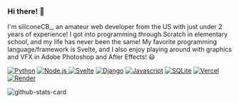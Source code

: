 ### Hi there! 👋

I'm siliconeCB_, an amateur web developer from the US with just under 2 years of experience! I got into programming through Scratch in elementary school, and my life has never been the same! My favorite programming language/framework is Svelte, and I also enjoy playing around with graphics and VFX in Adobe Photoshop and After Effects! 😃

<a href='' target="_blank"><img alt='Python' src='https://img.shields.io/badge/Python-100000?style=for-the-badge&logo=Python&logoColor=white&labelColor=326e9e&color=265277'/></a> <a href='' target="_blank"><img alt='Node.js' src='https://img.shields.io/badge/Node.JS-100000?style=for-the-badge&logo=Node.js&logoColor=white&labelColor=2C562F&color=529967'/> <a href='' target="_blank"><img alt='Svelte' src='https://img.shields.io/badge/Svelte-100000?style=for-the-badge&logo=Svelte&logoColor=white&labelColor=D0710C&color=D78A06'/></a> <a href='' target="_blank"><img alt='Django' src='https://img.shields.io/badge/Django-100000?style=for-the-badge&logo=Django&logoColor=white&labelColor=089958&color=0DB45E'/></a> <a href='' target="_blank"><img alt='Javascript' src='https://img.shields.io/badge/Javascript-100000?style=for-the-badge&logo=Javascript&logoColor=white&labelColor=E09704&color=EAB82E'/></a> <a href='' target="_blank"><img alt='SQLite' src='https://img.shields.io/badge/SQLite-100000?style=for-the-badge&logo=SQLite&logoColor=white&labelColor=044a64&color=0B6789'/></a> <a href='' target="_blank"><img alt='Vercel' src='https://img.shields.io/badge/Vercel-100000?style=for-the-badge&logo=Vercel&logoColor=white&labelColor=2D2E2F&color=050505'/></a> <a href='' target="_blank"><img alt='Render' src='https://img.shields.io/badge/Render-100000?style=for-the-badge&logo=Render&logoColor=white&labelColor=772AB6&color=2E1342'/></a>

![github-stats-card](https://kasroudra-stats-card.onrender.com/lang?user=silicone-fig&theme=dark&layout=compact&height=300)
